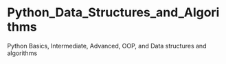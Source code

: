 # Python_Data_Structures_and_Algorithms
Python Basics, Intermediate, Advanced, OOP, and Data structures and algorithms
